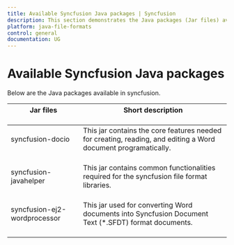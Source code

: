 ```yaml
---
title: Available Syncfusion Java packages | Syncfusion
description: This section demonstrates the Java packages (Jar files) available in Syncfusion (Syncfusion Jars for Java)
platform: java-file-formats
control: general
documentation: UG
---
```


# Available Syncfusion Java packages

Below are the Java packages available in syncfusion.

<table>
<thead>  
<tr>
<th>Jar files<br/><br/></th>
<th>Short description<br/><br/></th>
</tr>
</thead>
<tbody>  
<tr>
<td>
syncfusion-docio<br/><br/></td><td>
This jar contains the core features needed for creating, reading, and editing a Word document programatically.<br/><br/></td></tr>
<tr>
<td>
syncfusion-javahelper<br/><br/></td><td>
This jar contains common functionalities required for the syncfusion file format libraries.<br/><br/></td></tr>
<tr>
<td>
syncfusion-ej2-wordprocessor<br/><br/></td><td>
This jar used for converting Word documents into Syncfusion Document Text (*.SFDT) format documents.<br/><br/></td></tr>
</tbody>
</table>
